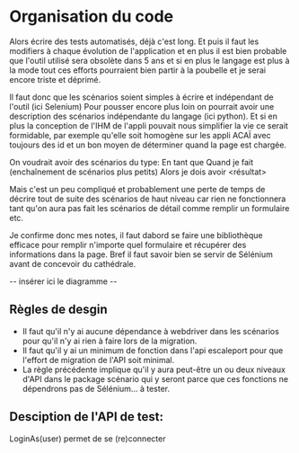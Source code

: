 Organisation du code
====================

Alors écrire des tests automatisés, déjà c'est long. Et puis il faut les modifiers à chaque évolution de l'application et en plus il est bien probable que l'outil utilisé sera obsolète dans 5 ans et si en plus le langage est plus à la mode tout ces efforts pourraient bien partir à la poubelle et je serai encore triste et déprimé.

Il faut donc que les scénarios soient simples à écrire et indépendant de l'outil (ici Selenium)
Pour pousser encore plus loin on pourrait avoir une description des scénarios indépendante du langage (ici python).
Et si en plus la conception de l'IHM de l'appli pouvait nous simplifier la vie ce serait formidable, par exemple qu'elle soit homogène sur les appli ACAÏ avec toujours des id et un bon moyen de déterminer quand la page est chargée.


On voudrait avoir des scénarios du type:
En tant que <user>
Quand je fait <action> (enchaînement de scénarios plus petits)
Alors je dois avoir <résultat>

Mais c'est un peu compliqué et probablement une perte de temps de décrire tout de suite des scénarios de haut niveau car rien ne fonctionnera tant qu'on aura pas fait les scénarios de détail comme remplir un formulaire etc.

Je confirme donc mes notes, il faut dabord se faire une bibliothèque efficace pour remplir n'importe quel formulaire et récupérer des informations dans la page. Bref il faut savoir bien se servir de Sélénium avant de concevoir du cathédrale.

-- insérer ici le diagramme --

## Règles de desgin
* Il faut qu'il n'y ai aucune dépendance à webdriver dans les scénarios pour qu'il n'y ai rien à faire lors de la migration.
* Il faut qu'il y ai un minimum de fonction dans l'api escaleport pour que l'effort de migration de l'API soit minimal.
* La règle précédente implique qu'il y aura peut-être un ou deux niveaux d'API dans le package scénario qui y seront parce que ces fonctions ne dépendrons pas de Sélénium... à tester.

## Desciption de l'API de test:

LoginAs(user) permet de se (re)connecter